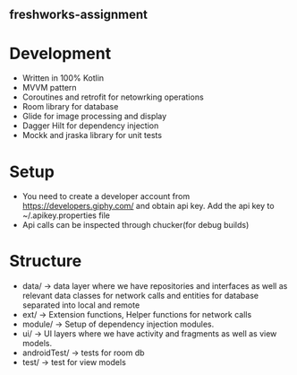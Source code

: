 ## freshworks-assignment

# Development
* Written in 100% Kotlin
* MVVM pattern
* Coroutines and retrofit for netowrking operations
* Room library for database
* Glide for image processing and display
* Dagger Hilt for dependency injection
* Mockk and jraska library for unit tests

# Setup
* You need to create a developer account from https://developers.giphy.com/ and obtain api key.
Add the api key to ~/.apikey.properties file
* Api calls can be inspected through chucker(for debug builds)

# Structure
* data/ -> data layer where we have repositories and interfaces as well as relevant data classes for network calls and entities for database
          separated into local and remote
* ext/ -> Extension functions, Helper functions for network calls
* module/ -> Setup of dependency injection modules.
* ui/ -> UI layers where we have activity and fragments as well as view models.
* androidTest/ -> tests for room db
* test/ -> test for view models
